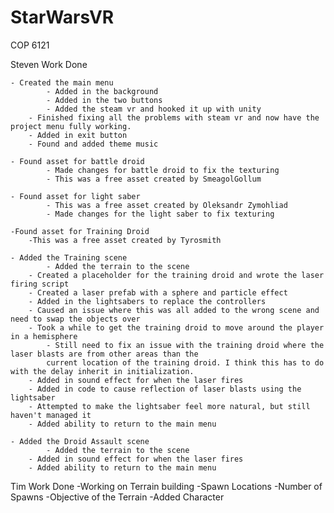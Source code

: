 # StarWarsVR
COP 6121

Steven Work Done 
    
	- Created the main menu
        	- Added in the background
        	- Added in the two buttons
        	- Added the steam vr and hooked it up with unity
		- Finished fixing all the problems with steam vr and now have the project menu fully working.
		- Added in exit button
		- Found and added theme music
    
	- Found asset for battle droid
        	- Made changes for battle droid to fix the texturing
        	- This was a free asset created by SmeagolGollum
    
	- Found asset for light saber
        	- This was a free asset created by Oleksandr Zymohliad
        	- Made changes for the light saber to fix texturing

	-Found asset for Training Droid
		-This was a free asset created by Tyrosmith
    
	- Added the Training scene
        	- Added the terrain to the scene
		- Created a placeholder for the training droid and wrote the laser firing script
		- Created a laser prefab with a sphere and particle effect
		- Added in the lightsabers to replace the controllers
		- Caused an issue where this was all added to the wrong scene and need to swap the objects over
		- Took a while to get the training droid to move around the player in a hemisphere
			- Still need to fix an issue with the training droid where the laser blasts are from other areas than the 
			current location of the training droid. I think this has to do with the delay inherit in initialization.
		- Added in sound effect for when the laser fires
		- Added in code to cause reflection of laser blasts using the lightsaber
		- Attempted to make the lightsaber feel more natural, but still haven't managed it
		- Added ability to return to the main menu
	
	- Added the Droid Assault scene
        	- Added the terrain to the scene
		- Added in sound effect for when the laser fires
		- Added ability to return to the main menu

Tim Work Done
	-Working on Terrain building
		-Spawn Locations
		-Number of Spawns
		-Objective of the Terrain
	-Added Character
